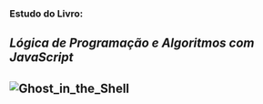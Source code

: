 ### Estudo do Livro:
## ***Lógica de Programação e Algoritmos com JavaScript*** ##
## ![Ghost_in_the_Shell](https://m.media-amazon.com/images/I/51j-v6l+3+L.jpg) ##
